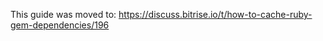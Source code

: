 <p>This guide was moved to: <a href="https://discuss.bitrise.io/t/how-to-cache-ruby-gem-dependencies/196">https://discuss.bitrise.io/t/how-to-cache-ruby-gem-dependencies/196</a></p>

